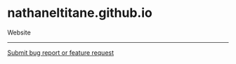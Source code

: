 # nathaneltitane.github.io
Website

***

[Submit bug report or feature request](https://github.com/nathaneltitane/nathaneltitane.github.io/issues)

